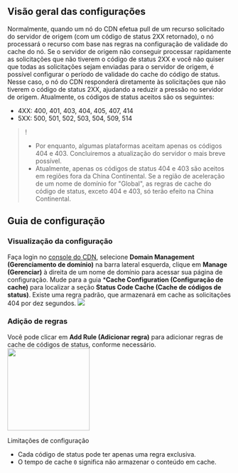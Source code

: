 
## Visão geral das configurações
Normalmente, quando um nó do CDN efetua pull de um recurso solicitado do servidor de origem (com um código de status 2XX retornado), o nó processará o recurso com base nas regras na configuração de validade do cache do nó.
Se o servidor de origem não conseguir processar rapidamente as solicitações que não tiverem o código de status 2XX e você não quiser que todas as solicitações sejam enviadas para o servidor de origem, é possível configurar o período de validade do cache do código de status. Nesse caso, o nó do CDN responderá diretamente às solicitações que não tiverem o código de status 2XX, ajudando a reduzir a pressão no servidor de origem.
Atualmente, os códigos de status aceitos são os seguintes:
- 4XX: 400, 401, 403, 404, 405, 407, 414
- 5XX: 500, 501, 502, 503, 504, 509, 514

>! 
>- Por enquanto, algumas plataformas aceitam apenas os códigos 404 e 403. Concluiremos a atualização do servidor o mais breve possível.
>- Atualmente, apenas os códigos de status 404 e 403 são aceitos em regiões fora da China Continental. Se a região de aceleração de um nome de domínio for "Global", as regras de cache do código de status, exceto 404 e 403, só terão efeito na China Continental.


## Guia de configuração

### Visualização da configuração
Faça login no [console do CDN](https://console.cloud.tencent.com/cdn), selecione **Domain Management (Gerenciamento de domínio)** na barra lateral esquerda, clique em **Manage (Gerenciar)** à direita de um nome de domínio para acessar sua página de configuração. Mude para a guia ***Cache Configuration (Configuração de cache)** para localizar a seção **Status Code Cache (Cache de códigos de status)**.
Existe uma regra padrão, que armazenará em cache as solicitações 404 por dez segundos.
![](https://main.qcloudimg.com/raw/508f716869f48fad3424fe6eeb77a67c.png)

### Adição de regras
Você pode clicar em **Add Rule (Adicionar regra)** para adicionar regras de cache de códigos de status, conforme necessário.
<img src="https://main.qcloudimg.com/raw/3f01868799d0ddeda302e52e634bbde1.png" style="height:185px"/>

Limitações de configuração
- Cada código de status pode ter apenas uma regra exclusiva.
- O tempo de cache `0` significa não armazenar o conteúdo em cache.

